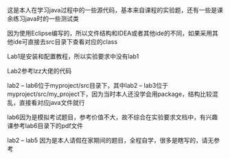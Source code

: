 这是本人在学习java过程中的一些源代码，基本来自课程的实验题，还有一些是课余练习java时的一些测试类

因为使用Eclipse编写的，所以文件结构和IDEA或者其他ide的不同，如果采用其他ide可直接去src目录下查看对应的class

Lab1是安装和配置教程，所以实验要求中没有lab1

Lab2参考lzz大佬的代码

lab2 – lab6位于myproject/src目录下，其中lab2 –
lab3位于myproject/src/my_project下，因为当时本人还没学会用package，结构比较混乱，直接看对应java文件就行

lab6因为是模拟考试题目，参考价值不大，故不综合在实验要求文档中，有兴趣课参考lab6目录下的pdf文件

lab2 – lab5 因为是本人请假在家期间的题目，全程自学，很多是瞎写的，请无参考
